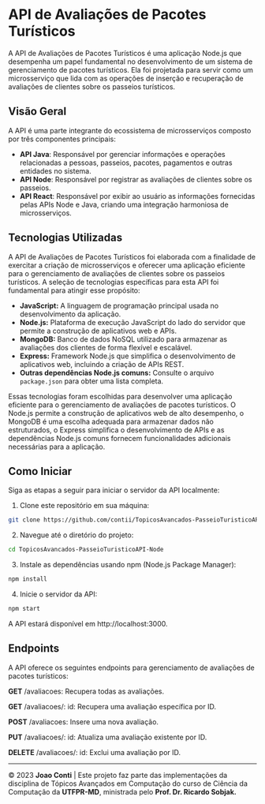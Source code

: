 # API de Avaliações de Pacotes Turísticos
A API de Avaliações de Pacotes Turísticos é uma aplicação Node.js que desempenha um papel fundamental no desenvolvimento de um sistema de gerenciamento de pacotes turísticos. Ela foi projetada para servir como um microsserviço que lida com as operações de inserção e recuperação de avaliações de clientes sobre os passeios turísticos.

## Visão Geral
A API é uma parte integrante do ecossistema de microsserviços composto por três componentes principais:

- **API Java**: Responsável por gerenciar informações e operações relacionadas a pessoas, passeios, pacotes, pagamentos e outras entidades no sistema.
- **API Node**: Responsável por registrar as avaliações de clientes sobre os passeios.
- **API React**: Responsável por exibir ao usuário as informações fornecidas pelas APIs Node e Java, criando uma integração harmoniosa de microsserviços.

## Tecnologias Utilizadas

A API de Avaliações de Pacotes Turísticos foi elaborada com a finalidade de exercitar a criação de microsserviços e oferecer uma aplicação eficiente para o gerenciamento de avaliações de clientes sobre os passeios turísticos. A seleção de tecnologias específicas para esta API foi fundamental para atingir esse propósito:

- **JavaScript:** A linguagem de programação principal usada no desenvolvimento da aplicação.
- **Node.js:** Plataforma de execução JavaScript do lado do servidor que permite a construção de aplicativos web e APIs.
- **MongoDB:** Banco de dados NoSQL utilizado para armazenar as avaliações dos clientes de forma flexível e escalável.
- **Express:** Framework Node.js que simplifica o desenvolvimento de aplicativos web, incluindo a criação de APIs REST.
- **Outras dependências Node.js comuns:** Consulte o arquivo `package.json` para obter uma lista completa.

Essas tecnologias foram escolhidas para desenvolver uma aplicação eficiente para o gerenciamento de avaliações de pacotes turísticos. O Node.js permite a construção de aplicativos web de alto desempenho, o MongoDB é uma escolha adequada para armazenar dados não estruturados, o Express simplifica o desenvolvimento de APIs e as dependências Node.js comuns fornecem funcionalidades adicionais necessárias para a aplicação.

## Como Iniciar

Siga as etapas a seguir para iniciar o servidor da API localmente:

1. Clone este repositório em sua máquina:
```bash
git clone https://github.com/contii/TopicosAvancados-PasseioTuristicoAPI-Node.git
```
2. Navegue até o diretório do projeto:
```bash
cd TopicosAvancados-PasseioTuristicoAPI-Node
```
3. Instale as dependências usando npm (Node.js Package Manager):
```bash
npm install
```
4. Inicie o servidor da API:
```bash
npm start
```

A API estará disponível em http://localhost:3000.

## Endpoints
A API oferece os seguintes endpoints para gerenciamento de avaliações de pacotes turísticos:

**GET** /avaliacoes: Recupera todas as avaliações.

**GET** /avaliacoes/: id: Recupera uma avaliação específica por ID.

**POST** /avaliacoes: Insere uma nova avaliação.

**PUT** /avaliacoes/: id: Atualiza uma avaliação existente por ID.

**DELETE** /avaliacoes/: id: Exclui uma avaliação por ID.

---

© 2023 **Joao Conti** | Este projeto faz parte das implementações da disciplina de Tópicos Avançados em Computação do curso de Ciência da Computação da **UTFPR-MD**, ministrada pelo **Prof. Dr. Ricardo Sobjak.**
